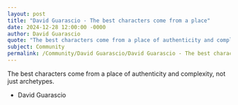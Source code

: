 ```yaml
---
layout: post
title: "David Guarascio - The best characters come from a place"
date: 2024-12-28 12:00:00 -0000
author: David Guarascio
quote: "The best characters come from a place of authenticity and complexity, not just archetypes."
subject: Community
permalink: /Community/David Guarascio/David Guarascio - The best characters come from a place
---
```


The best characters come from a place of authenticity and complexity, not just archetypes.

- David Guarascio
